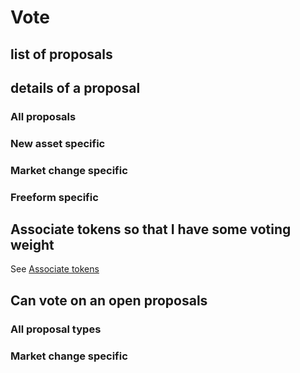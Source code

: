 # Vote

## list of proposals

## details of a proposal

### All proposals

### New asset specific

### Market change specific

### Freeform specific

## Associate tokens so that I have some voting weight
See [Associate tokens](./1000-ASSO-associate.md)

## Can vote on an open proposals

### All proposal types

### Market change specific


